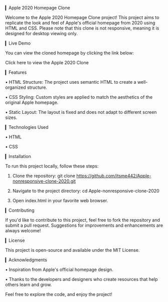 ▎Apple 2020 Homepage Clone

Welcome to the Apple 2020 Homepage Clone project! This project aims to replicate the look and feel of Apple's official homepage from 2020 using HTML and CSS. Please note that this clone is not responsive, meaning it is designed for desktop viewing only.

▎Live Demo

You can view the cloned homepage by clicking the link below:

Click here to view the Apple 2020 Clone

▎Features

• HTML Structure: The project uses semantic HTML to create a well-organized structure.

• CSS Styling: Custom styles are applied to match the aesthetics of the original Apple homepage.

• Static Layout: The layout is fixed and does not adapt to different screen sizes.

▎Technologies Used

• HTML

• CSS

▎Installation

To run this project locally, follow these steps:

1. Clone the repository:
      git clone https://github.com/itsme442/Apple-nonresponsive-clone-2020.git
   

2. Navigate to the project directory:
      cd Apple-nonresponsive-clone-2020
   

3. Open index.html in your favorite web browser.

▎Contributing

If you'd like to contribute to this project, feel free to fork the repository and submit a pull request. Suggestions for improvements and enhancements are always welcome!

▎License

This project is open-source and available under the MIT License.

▎Acknowledgments

• Inspiration from Apple's official homepage design.

• Thanks to the developers and designers who create resources that help others learn and grow.

Feel free to explore the code, and enjoy the project!
